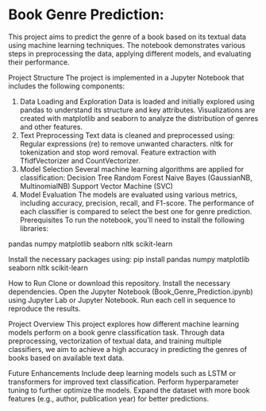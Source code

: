 # Book Genre Prediction:

This project aims to predict the genre of a book based on its textual data using machine learning techniques. The notebook demonstrates various steps in preprocessing the data, applying different models, and evaluating their performance.

Project Structure
The project is implemented in a Jupyter Notebook that includes the following components:

1. Data Loading and Exploration
Data is loaded and initially explored using pandas to understand its structure and key attributes.
Visualizations are created with matplotlib and seaborn to analyze the distribution of genres and other features.
2. Text Preprocessing
Text data is cleaned and preprocessed using:
Regular expressions (re) to remove unwanted characters.
nltk for tokenization and stop word removal.
Feature extraction with TfidfVectorizer and CountVectorizer.
3. Model Selection
Several machine learning algorithms are applied for classification:
Decision Tree
Random Forest
Naive Bayes (GaussianNB, MultinomialNB)
Support Vector Machine (SVC)
4. Model Evaluation
The models are evaluated using various metrics, including accuracy, precision, recall, and F1-score.
The performance of each classifier is compared to select the best one for genre prediction.
Prerequisites
To run the notebook, you'll need to install the following libraries:

pandas
numpy
matplotlib
seaborn
nltk
scikit-learn

Install the necessary packages using:
pip install pandas numpy matplotlib seaborn nltk scikit-learn

How to Run
Clone or download this repository.
Install the necessary dependencies.
Open the Jupyter Notebook (Book_Genre_Prediction.ipynb) using Jupyter Lab or Jupyter Notebook.
Run each cell in sequence to reproduce the results.

Project Overview
This project explores how different machine learning models perform on a book genre classification task. Through data preprocessing, vectorization of textual data, and training multiple classifiers, we aim to achieve a high accuracy in predicting the genres of books based on available text data.

Future Enhancements
Include deep learning models such as LSTM or transformers for improved text classification.
Perform hyperparameter tuning to further optimize the models.
Expand the dataset with more book features (e.g., author, publication year) for better predictions.
